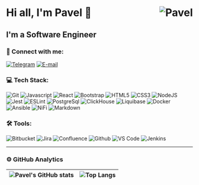 # Hi all, I'm Pavel 👋 <img align="right" src="https://komarev.com/ghpvc/?username=biryukovpavel&style=flat" alt="Pavel" />

## I'm a Software Engineer

### 🤝 Connect with me:
[![Telegram](https://img.shields.io/badge/Telegram-_-blue?&style=social&logo=telegram)][telegram]
[![E-mail](https://img.shields.io/badge/E--mail-_-blue?&style=social&logo=gmail)][email]

### 💻 Tech Stack:
![Git](https://img.shields.io/badge/git-DD4C35?&style=for-the-badge&logo=git&logoColor=white)
![Javascript](https://img.shields.io/badge/javascript-F7DF1E?&style=for-the-badge&logo=javascript&logoColor=black)
![React](https://img.shields.io/badge/react-61DAFB?&style=for-the-badge&logo=react&logoColor=white)
![Bootstrap](https://img.shields.io/badge/bootstrap-5B4282?style=for-the-badge&logo=bootstrap&logoColor=white)
![HTML5](https://img.shields.io/badge/html-F16529?&style=for-the-badge&logo=html5&logoColor=white)
![CSS3](https://img.shields.io/badge/css-2299F8?&style=for-the-badge&logo=css3&logoColor=white)
![NodeJS](https://img.shields.io/badge/node.js-83CD29?style=for-the-badge&logo=node.js&logoColor=white)
![Jest](https://img.shields.io/badge/jest-C63D14?style=for-the-badge&logo=jest&logoColor=white)
![ESLint](https://img.shields.io/badge/eslint-4B32C3?style=for-the-badge&logo=eslint&logoColor=white)
![PostgreSql](https://img.shields.io/badge/postgresql-336791?style=for-the-badge&logo=postgresql&logoColor=white)
![ClickHouse](https://img.shields.io/badge/ClickHouse-FFCC00?style=for-the-badge&logo=clickhouse&logoColor=black)
![Liquibase](https://img.shields.io/badge/liquibase-FF3D00?style=for-the-badge&logo=liquibase&logoColor=white)
![Docker](https://img.shields.io/badge/docker-066DA5?style=for-the-badge&logo=docker&logoColor=white)
![Ansible](https://img.shields.io/badge/ansible-000000?&style=for-the-badge&logo=ansible&logoColor=white)
![NiFi](https://img.shields.io/badge/nifi-728E9B?&style=for-the-badge&logo=apache&logoColor=white)
![Markdown](https://img.shields.io/badge/markdown-691A99?style=for-the-badge&logo=markdown&logoColor=white)

### 🛠 Tools:
![Bitbucket](https://img.shields.io/badge/bitbucket-205081?style=for-the-badge&logo=bitbucket&logoColor=white)
![Jira](https://img.shields.io/badge/jira-2684FF?style=for-the-badge&logo=jira&logoColor=white)
![Confluence](https://img.shields.io/badge/confluence-085CD7?style=for-the-badge&logo=confluence&logoColor=white)
![Github](https://img.shields.io/badge/github-181616?style=for-the-badge&logo=github&logoColor=white)
![VS Code](https://img.shields.io/badge/vs_code-0170CA?style=for-the-badge&logo=visualstudiocode&logoColor=white)
![Jenkins](https://img.shields.io/badge/jenkins-335061?&style=for-the-badge&logo=jenkins&logoColor=white)

---

### ⚙️ GitHub Analytics
| ![Pavel's GitHub stats](https://github-readme-stats.vercel.app/api?username=biryukovpavel&show_icons=true&theme=transparent&hide_border=true) | ![Top Langs](https://github-readme-stats.vercel.app/api/top-langs/?username=biryukovpavel&theme=transparent&layout=compact&hide_border=true) |
| ------------- | ------------- |

[telegram]: https://t.me/Biryukov_Pavel
[email]: mailto:birukovp@mail.ru
